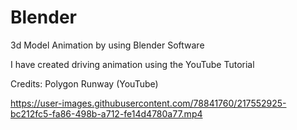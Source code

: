 # Blender

3d Model Animation by using Blender Software

I have created driving animation using the YouTube Tutorial

Credits: Polygon Runway (YouTube)






https://user-images.githubusercontent.com/78841760/217552925-bc212fc5-fa86-498b-a712-fe14d4780a77.mp4

